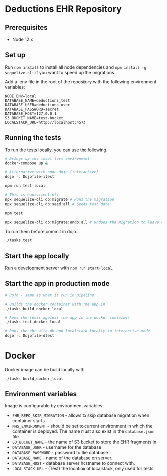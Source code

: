 # Deductions EHR Repository

## Prerequisites

* Node 12.x

## Set up

Run `npm install` to install all node dependencies and `npm install -g sequelize-cli` if you want
to speed up the migrations.

Add a .env file in the root of the repository with the following environment variables:

```
NODE_ENV=local
DATABASE_NAME=deductions_test
DATABASE_USER=deductions_user
DATABASE_PASSWORD=secret
DATABASE_HOST=127.0.0.1
S3_BUCKET_NAME=test-bucket
LOCALSTACK_URL=http://localhost:4572
```

## Running the tests

To run the tests locally, you can use the following.
```bash
# Brings up the local test environment
docker-compose up &

# Alternative with node-dojo (interactive)
dojo -c Dojofile-itest`

npm run test-local

# This is equivilent of:
npx sequelize-cli db:migrate # Runs the migration
npx sequelize-cli db:seed:all # Seeds test data

npm test

npx sequelize-cli db:migrate:undo:all # Undoes the migration to leave clean env
```

To run them before commit in dojo.
```bash
./tasks test
```

## Start the app locally

Run a development server with `npm run start-local`.

## Start the app in production mode

```bash
# Dojo - same as what is run in pipeline

# Builds the docker container with the app in
./tasks build_docker_local

# Runs the tests against the app in the docker container
./tasks test_docker_local

# Runs the ehr with db and localstack locally in interactive mode
dojo -c Dojofile-dtest
```

# Docker

Docker image can be build locally with

```
./tasks build_docker_local
```

## Environment variables

Image is configurable by environment variables:
 - `EHR_REPO_SKIP_MIGRATION` - allows to skip database migration when container starts.
 - `NHS_ENVIRONMENT` - should be set to current environment in which the container is deployed. The name must also exist in the `database.json` file.
 - `S3_BUCKET_NAME` - the name of S3 bucket to store the EHR fragments in.
 - `DATABASE_USER` - username for the database
 - `DATABASE_PASSWORD` - password to the database
 - `DATABASE_NAME` - name of the database on server.
 - `DATABASE_HOST` - database server hostname to connect with.
 - `LOCALSTACK_URL` - (Test) the location of localstack, only used for tests

